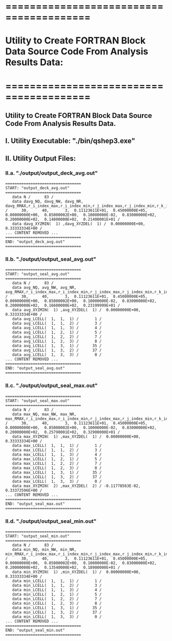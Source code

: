 # ========================================
# Utility to Create FORTRAN Block Data Source Code From Analysis Results Data:
# ========================================

## Utility to Create FORTRAN Block Data Source Code From Analysis Results Data.

##
## I. Utility Executable: "./bin/qshep3.exe"



##
## II. Utility Output Files:
### II.a. "./output/output_deck_avg.out"
    =================================
    START: "output_deck_avg.out"
    =================================
       data N /      83 /
       data davg_NQ, davg_NW, davg_NR, davg_RMAX,r_i_index_max,r_i_index_min,r_j_index_max,r_j_index_min,r_k_index_max,r_k_index_min,r_h_max,r_h_min /      30,      40,       3,  0.11123611E+01,  0.45000000E+05,  0.00000000E+00,  0.85000002E+00,  0.10000000E-02,  0.83000000E+02,  0.20000000E+02,  0.14800000E+02,  0.21400001E+01 /
       data davg_XYZMIN(  1) ,davg_XYZDEL(  1) /  0.00000000E+00,  0.33333334E+00 /
    ... CONTENT REMOVED ...
    =================================
    END: "output_deck_avg.out"
    =================================

### II.b. "./output/output_seal_avg.out"
    =================================
    START: "output_seal_avg.out"
    =================================
       data N /      83 /
       data avg_NQ, avg_NW, avg_NR, avg_RMAX,r_i_index_max,r_i_index_min,r_j_index_max,r_j_index_min,r_k_index_max,r_k_index_min,r_h_max,r_h_min /      30,      40,       3,  0.11123611E+01,  0.45000000E+05,  0.00000000E+00,  0.85000002E+00,  0.10000000E-02,  0.83000000E+02,  0.20000000E+02,  0.16600000E+02,  0.23199999E+01 /
       data avg_XYZMIN(  1) ,avg_XYZDEL(  1) /  0.00000000E+00,  0.33333334E+00 /
       data avg_LCELL(  1,  1,  1) /       1 /
       data avg_LCELL(  1,  1,  2) /       3 /
       data avg_LCELL(  1,  1,  3) /       4 /
       data avg_LCELL(  1,  2,  1) /       5 /
       data avg_LCELL(  1,  2,  2) /       7 /
       data avg_LCELL(  1,  2,  3) /       8 /
       data avg_LCELL(  1,  3,  1) /      35 /
       data avg_LCELL(  1,  3,  2) /      37 /
       data avg_LCELL(  1,  3,  3) /       0 /
    ... CONTENT REMOVED ...
    =================================
    END: "output_seal_avg.out"
    =================================

### II.c. "./output/output_seal_max.out"
    =================================
    START: "output_seal_max.out"
    =================================
       data N /      83 /
       data max_NQ, max_NW, max_NR, max_RMAX,r_i_index_max,r_i_index_min,r_j_index_max,r_j_index_min,r_k_index_max,r_k_index_min,r_f_max,r_f_min /      30,      40,       3,  0.11123611E+01,  0.45000000E+05,  0.00000000E+00,  0.85000002E+00,  0.10000000E-02,  0.83000000E+02,  0.20000000E+02,  0.25790001E+02,  0.32900000E+01 /
       data max_XYZMIN(  1) ,max_XYZDEL(  1) /  0.00000000E+00,  0.33333334E+00 /
       data max_LCELL(  1,  1,  1) /       1 /
       data max_LCELL(  1,  1,  2) /       3 /
       data max_LCELL(  1,  1,  3) /       4 /
       data max_LCELL(  1,  2,  1) /       5 /
       data max_LCELL(  1,  2,  2) /       7 /
       data max_LCELL(  1,  2,  3) /       8 /
       data max_LCELL(  1,  3,  1) /      35 /
       data max_LCELL(  1,  3,  2) /      37 /
       data max_LCELL(  1,  3,  3) /       0 /
       data max_XYZMIN(  2) ,max_XYZDEL(  2) / -0.11778563E-02,  0.33372596E+00 /
    ... CONTENT REMOVED ...
    =================================
    END: "output_seal_max.out"
    =================================

### II.d. "./output/output_seal_min.out"

    =================================
    START: "output_seal_min.out"
    =================================
       data N /      83 /
       data min_NQ, min_NW, min_NR, min_RMAX,r_i_index_max,r_i_index_min,r_j_index_max,r_j_index_min,r_k_index_max,r_k_index_min,r_g_max,r_g_min /      30,      40,       3,  0.11123611E+01,  0.45000000E+05,  0.00000000E+00,  0.85000002E+00,  0.10000000E-02,  0.83000000E+02,  0.20000000E+02,  0.13540000E+02,  0.18900000E+01 /
       data min_XYZMIN(  1) ,min_XYZDEL(  1) /  0.00000000E+00,  0.33333334E+00 /
       data min_LCELL(  1,  1,  1) /       1 /
       data min_LCELL(  1,  1,  2) /       3 /
       data min_LCELL(  1,  1,  3) /       4 /
       data min_LCELL(  1,  2,  1) /       5 /
       data min_LCELL(  1,  2,  2) /       7 /
       data min_LCELL(  1,  2,  3) /       8 /
       data min_LCELL(  1,  3,  1) /      35 /
       data min_LCELL(  1,  3,  2) /      37 /
       data min_LCELL(  1,  3,  3) /       0 /
    ... CONTENT REMOVED ...
    =================================
    END: "output_seal_min.out"
    =================================

